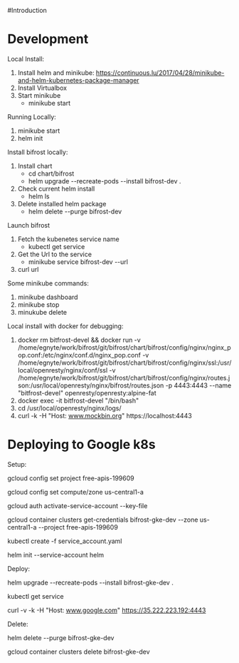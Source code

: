#Introduction



# Development

Local Install:
1. Install helm and minikube: https://continuous.lu/2017/04/28/minikube-and-helm-kubernetes-package-manager
2. Install Virtualbox
2. Start minikube
    - minikube start

Running Locally:
1. minikube start
1. helm init

Install bifrost locally:
1. Install chart
   - cd chart/bifrost
   - helm upgrade --recreate-pods --install bifrost-dev .
3. Check current helm install
   - helm ls
4. Delete installed helm package
   - helm delete --purge bifrost-dev

Launch bifrost
1. Fetch the kubenetes service name
   - kubectl get service
2. Get the Url to the service
   - minikube service bifrost-dev --url
3. curl url

Some minikube commands:
1. minikube dashboard
2. minikube stop
3. minukube delete

Local install with docker for debugging:
1. docker rm bitfrost-devel && docker run -v /home/egnyte/work/bifrost/git/bifrost/chart/bifrost/config/nginx/nginx_pop.conf:/etc/nginx/conf.d/nginx_pop.conf -v /home/egnyte/work/bifrost/git/bifrost/chart/bifrost/config/nginx/ssl:/usr/local/openresty/nginx/conf/ssl -v /home/egnyte/work/bifrost/git/bifrost/chart/bifrost/config/nginx/routes.json:/usr/local/openresty/nginx/bifrost/routes.json -p 4443:4443 --name "bitfrost-devel" openresty/openresty:alpine-fat
2. docker exec -it bitfrost-devel "/bin/bash"
3. cd /usr/local/openresty/nginx/logs/
4. curl -k -H "Host: www.mockbin.org" https://localhost:4443
   
# Deploying to Google k8s
Setup:

gcloud config set project free-apis-199609

gcloud config set compute/zone us-central1-a

gcloud auth activate-service-account --key-file 

gcloud container clusters get-credentials bifrost-gke-dev --zone us-central1-a --project free-apis-199609

kubectl create -f service_account.yaml

helm init --service-account helm


Deploy:

helm upgrade --recreate-pods --install bifrost-gke-dev .

kubectl get service

curl -v -k -H "Host: www.google.com" https://35.222.223.192:4443


Delete:

helm delete --purge bifrost-gke-dev

gcloud container clusters delete bifrost-gke-dev
